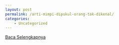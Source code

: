 ```yaml
---
layout: post
permalink: /arti-mimpi-dipukul-orang-tak-dikenal/
categories:
    - Uncategorized
---
```


[Baca Selengkapnya](/09)